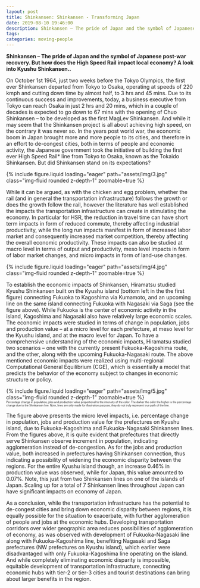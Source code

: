 ```yaml
---
layout: post
title: Shinkansen: Shinkansen - Transforming Japan
date: 2019-08-10 19:46:00
description: Shinkansen – The pride of Japan and the symbol of Japanese post-war recovery. But how does the High Speed Rail impact local economy? A look into Kyushu Shinkansen.
tags: 
categories: moving-people
---
```


**Shinkansen – The pride of Japan and the symbol of Japanese post-war recovery. But how does the High Speed Rail impact local economy? A look into Kyushu Shinkansen..**

On October 1st 1964, just two weeks before the Tokyo Olympics, the first ever Shinkansen departed from Tokyo to Osaka, operating at speeds of 220 kmph and cutting down time by almost half, to 3 hrs and 45 mins. Due to its continuous success and improvements, today, a business executive from Tokyo can reach Osaka in just 2 hrs and 20 mins, which in a couple of decades is expected to go down to 67 mins with the opening of Chuo Shinkansen – to be developed as the first MagLev Shinkansen. And while it may seem that the Shinkansen project is all about achieving high speed, on the contrary it was never so. In the years post world war, the economic boom in Japan brought more and more people to its cities, and therefore in an effort to de-congest cities, both in terms of people and economic activity, the Japanese government took the initiative of building the first ever High Speed Rail* line from Tokyo to Osaka, known as the Tokaido Shinkansen. But did Shinkansen stand on its expectations? 

<div class="row mt-3">
    <div class="col-sm mt-3 mt-md-0">
        {% include figure.liquid loading="eager" path="assets/img/3.jpg" class="img-fluid rounded z-depth-1" zoomable=true %}
    </div>
</div>

While it can be argued, as with the chicken and egg problem, whether the rail (and in general the transportation infrastructure) follows the growth or does the growth follow the rail, however the literature has well established the impacts the transportation infrastructure can create in stimulating the economy. In particular for HSR, the reduction in travel time can have short term impacts in form of reduced commute, thereby affecting industrial productivity, while the long run impacts manifest in form of increased labor market and consequently increased market competition, thereby affecting the overall economic productivity. These impacts can also be studied at macro level in terms of output and productivity, meso level impacts in form of labor market changes, and micro impacts in form of land-use changes.

<div class="row mt-3">
    <div class="col-sm mt-3 mt-md-0">
        {% include figure.liquid loading="eager" path="assets/img/4.jpg" class="img-fluid rounded z-depth-1" zoomable=true %}
    </div>
</div>

To establish the economic impacts of Shinkansen, Hiramatsu studied Kyushu Shinkansen built on the Kyushu island (bottom left in the the first figure) connecting Fukuoka to Kagoshima via Kumamoto, and an upcoming line on the same island connecting Fukuoka with Nagasaki via Saga (see the figure above). While Fukuoka is the center of economic activity in the island, Kagoshima and Nagasaki also have relatively large economic scales. The economic impacts were studied in terms of change in population, jobs and production value – at a micro level for each prefecture, at meso level for the Kyushu island, and at the macro level for Japan. To have a comprehensive understanding of the economic impacts, Hiramatsu studied two scenarios – one with the currently present Fukuoka-Kagoshima route, and the other, along with the upcoming Fukuoka-Nagasaki route. The above mentioned economic impacts were realized using multi-regional Computational General Equilibrium (CGE), which is essentially a model that predicts the behavior of the economy subject to changes in economic structure or policy.

<div class="row mt-3">
    <div class="col-sm mt-3 mt-md-0">
        {% include figure.liquid loading="eager" path="assets/img/5.jpg" class="img-fluid rounded z-depth-1" zoomable=true %}
    </div>
</div>
<span style="font-size:0.5em;">Percentage change in population, jobs and production value proportional to the intensity of the color. The darker the color the higher is the percentage change due to the Shinkansen line. Note, lines are only made for illustration purpose, they do not truly represent true path of the line.</span>

The figure above presents the micro level impacts, i.e. percentage change in population, jobs and production value for the prefectures on Kyushu island, due to Fukuoka-Kagoshima and Fukuoka-Nagasaki Shinkansen lines. From the figures above, it is quite evident that prefectures that directly serve Shinkansen observe increment in population, indicating agglomeration instead of de-congestion. As for the jobs and production value, both increased in prefectures having Shinkansen connection, thus indicating a possibility of widening the economic disparity between the regions. For the entire Kyushu island though, an increase 0.46% in production value was observed, while for Japan, this value amounted to 0.07%. Note, this just from two Shinkansen lines on one of the islands of Japan. Scaling up for a total of 7 Shinkansen lines throughout Japan can have significant impacts on economy of Japan.

As a conclusion, while the transportation infrastructure has the potential to de-congest cities and bring down economic disparity between regions, it is equally possible for the situation to exacerbate, with further agglomeration of people and jobs at the economic hubs. Developing transportation corridors over wider geographic area reduces possibilities of agglomeration of economy, as was observed with development of Fukuoka-Nagasaki line along with Fukuoka-Kagoshima line, benefiting Nagasaki and Saga prefectures (NW prefectures on Kyushu island), which earlier were disadvantaged with only Fukuoka-Kagoshima line operating on the island. And while completely eliminating economic disparity is impossible, equitable development of transportation infrastructure, connecting economic hubs with tier-2 or tier-3 cities and tourist destinations can bring about larger benefits in the region.

